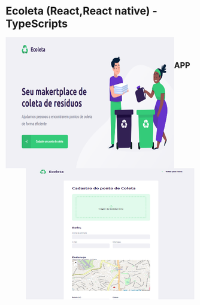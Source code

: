 # Ecoleta (React,React native) - TypeScripts
<img src="https://github.com/raphaom35/Ecoleta/blob/master/imgs/web1.PNG" width="450" height="350" align="left"/> 
<img src="https://github.com/raphaom35/Ecoleta/blob/master/imgs/web2.PNG" width="450" height="350" align="right"/>
<br/><br/>
<h2>APP</h2>


